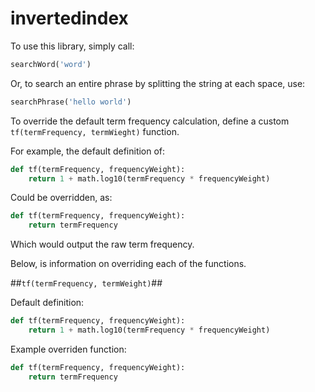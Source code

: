 # invertedindex

To use this library, simply call:
```python
searchWord('word')
```

Or, to search an entire phrase by splitting the string at each space, use:
```python
searchPhrase('hello world')
```

To override the default term frequency calculation, define a custom `tf(termFrequency, termWieght)` function.

For example, the default definition of:

```python
def tf(termFrequency, frequencyWeight):
	return 1 + math.log10(termFrequency * frequencyWeight)
```

Could be overridden, as:

```python
def tf(termFrequency, frequencyWeight):
	return termFrequency
```
Which would output the raw term frequency.

Below, is information on overriding each of the functions.

##`tf(termFrequency, termWeight)`##

Default definition:

```python
def tf(termFrequency, frequencyWeight):
	return 1 + math.log10(termFrequency * frequencyWeight)
```

Example overriden function:

```python
def tf(termFrequency, frequencyWeight):
	return termFrequency
```

